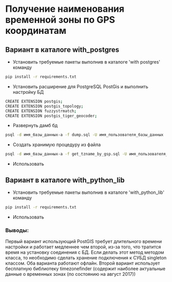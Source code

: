 # Получение наименования временной зоны по GPS координатам

## Вариант в каталоге with_postgres

- Установить требуемые пакеты выполнив в каталоге 'with postgres' команду
```sh
pip install -r requirements.txt 
```

- Установить расширение для PostgreSQL PostGis и выполнить настройку БД
```sh
CREATE EXTENSION postgis;
CREATE EXTENSION postgis_topology;
CREATE EXTENSION fuzzystrmatch;
CREATE EXTENSION postgis_tiger_geocoder;
```
- Развернуть дамб бд
```sh
psql -d имя_базы_данных-а -f dump.sql -U имя_пользователя_базы_данных
```
- Создать хранимую процедуру из файла
```sh
psql -d имя_базы_данных-а -f get_tzname_by_gsp.sql -U имя_пользователя_базы_данных
```
- Использовать

## Вариант в каталоге with_python_lib
- Установить требуемые пакеты выполнив в каталоге 'with_python_lib' команду 
```sh
pip install -r requirements.txt
```
- Использовать

### Выводы:
Первый вариант использующий PostGIS требует длительного времени настройки и работает медленнее чем второй, из-за того, что тратится время на установку соединения с БД. Если делать этот метод методом класса, то необходимо сделать хранение подключения к СУБД singleton классом.
Оба варианта работают офлайн. Второй вариант использует бесплатную библиотеку timezonefinder (содержит наиболее актуальные данные о временных зонах (по состоянию на август 2017))
